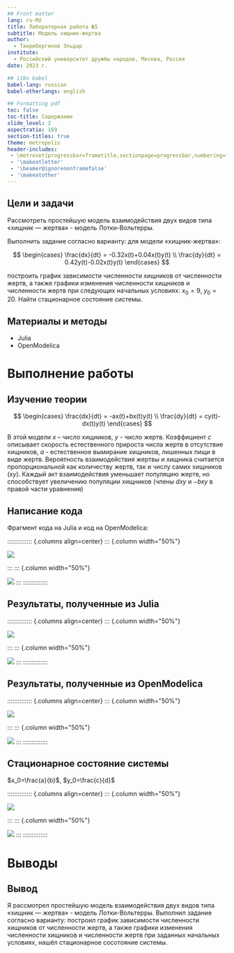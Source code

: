 ```yaml
---
## Front matter
lang: ru-RU
title: Лабораторная работа №5
subtitle: Модель хищник-жертва
author:
  - Танрибергенов Эльдар
institute:
  - Российский университет дружбы народов, Москва, Россия
date: 2023 г.

## i18n babel
babel-lang: russian
babel-otherlangs: english

## Formatting pdf
toc: false
toc-title: Содержание
slide_level: 2
aspectratio: 169
section-titles: true
theme: metropolis
header-includes:
 - \metroset{progressbar=frametitle,sectionpage=progressbar,numbering=fraction}
 - '\makeatletter'
 - '\beamer@ignorenonframefalse'
 - '\makeatother'
---
```



## Цели и задачи

Рассмотреть простейшую модель взаимодействия двух видов типа «хищник — жертва» - модель Лотки-Вольтерры. 

Выполнить задание согласно варианту: 
для модели «хищник-жертва»:

 $$
   \begin{cases}
     \frac{dx}{dt} = -0.32x(t)+0.04x(t)y(t)
     \\
     \frac{dy}{dt} = 0.42y(t)-0.02x(t)y(t)
   \end{cases}
$$

построить график зависимости численности хищников от численности жертв,
а также графики изменения численности хищников и численности жертв при
следующих начальных условиях: $x_0 = 9$, $y_0 = 20$. Найти стационарное
состояние системы.


## Материалы и методы

- Julia
- OpenModelica


# Выполнение работы

## Изучение теории

$$
   \begin{cases}
     \frac{dx}{dt} = -ax(t)+bx(t)y(t)
     \\
     \frac{dy}{dt} = cy(t)-dx(t)y(t)
   \end{cases}
$$ 

В этой модели $x$ – число хищников, $y$ - число жертв. Коэффициент $c$
описывает скорость естественного прироста числа жертв в отсутствие хищников, $a$ - естественное вымирание хищников, лишенных пищи в виде жертв. Вероятность
взаимодействия жертвы и хищника считается пропорциональной как количеству
жертв, так и числу самих хищников ($xy$). Каждый акт взаимодействия уменьшает
популяцию жертв, но способствует увеличению популяции хищников (члены $dxy$
и $-bxy$ в правой части уравнения) 

## Написание кода 

Фрагмент кода на Julia и код на OpenModelica:

:::::::::::::: {.columns align=center}
::: {.column width="50%"}

![](../images/code_jl.png)

:::
::: {.column width="50%"}

![](../images/code_om.png)
:::
::::::::::::::

## Результаты, полученные из Julia

:::::::::::::: {.columns align=center}
::: {.column width="50%"}

![](../images/Jl1.png)

:::
::: {.column width="50%"}

![](../images/Jl_php1.png)
:::
::::::::::::::

## Результаты, полученные из OpenModelica

:::::::::::::: {.columns align=center}
::: {.column width="50%"}

![](../images/OM1.png)

:::
::: {.column width="50%"}

![](../images/OM_php1.png)
:::
::::::::::::::

## Стационарное состояние системы

$x_0=\frac{a}{b}$, $y_0=\frac{c}{d}$

:::::::::::::: {.columns align=center}
::: {.column width="50%"}

![](../images/st_p.png)

:::
::: {.column width="50%"}

![](../images/Jl2.png)
:::
::::::::::::::

# Выводы

## Вывод

Я рассмотрел простейшую модель взаимодействия двух видов типа «хищник — жертва» -
модель Лотки-Вольтерры. Выполнил задание согласно варианту: построил график зависимости численности хищников от численности жертв, а также графики изменения численности хищников и численности жертв при заданных начальных условиях, нашёл стационарное сосотояние системы.